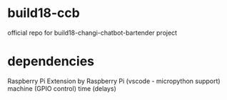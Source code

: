 # build18-ccb
official repo for build18-changi-chatbot-bartender project

# dependencies
Raspberry Pi Extension by Raspberry Pi (vscode - micropython support)
machine (GPIO control)
time (delays)

